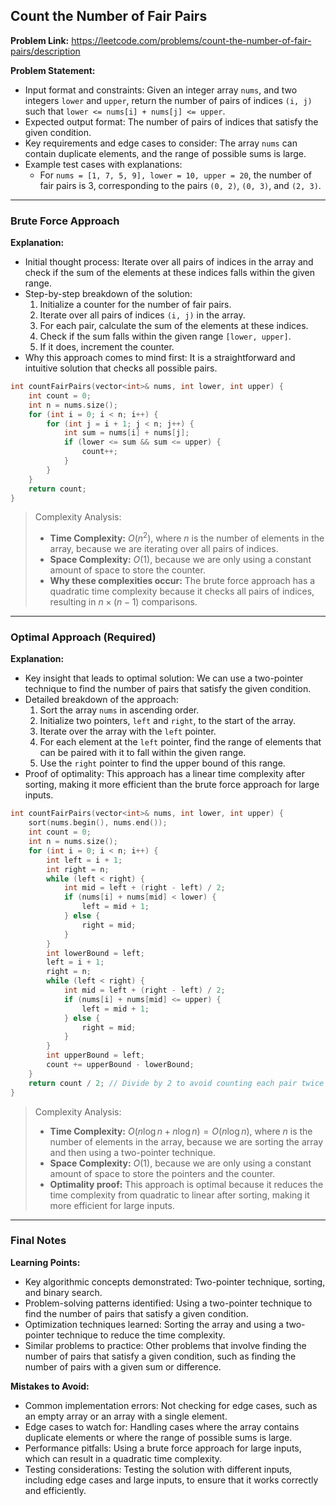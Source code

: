 ## Count the Number of Fair Pairs
**Problem Link:** https://leetcode.com/problems/count-the-number-of-fair-pairs/description

**Problem Statement:**
- Input format and constraints: Given an integer array `nums`, and two integers `lower` and `upper`, return the number of pairs of indices `(i, j)` such that `lower <= nums[i] + nums[j] <= upper`.
- Expected output format: The number of pairs of indices that satisfy the given condition.
- Key requirements and edge cases to consider: The array `nums` can contain duplicate elements, and the range of possible sums is large.
- Example test cases with explanations:
  - For `nums = [1, 7, 5, 9], lower = 10, upper = 20`, the number of fair pairs is 3, corresponding to the pairs `(0, 2)`, `(0, 3)`, and `(2, 3)`.

---

### Brute Force Approach

**Explanation:**
- Initial thought process: Iterate over all pairs of indices in the array and check if the sum of the elements at these indices falls within the given range.
- Step-by-step breakdown of the solution:
  1. Initialize a counter for the number of fair pairs.
  2. Iterate over all pairs of indices `(i, j)` in the array.
  3. For each pair, calculate the sum of the elements at these indices.
  4. Check if the sum falls within the given range `[lower, upper]`.
  5. If it does, increment the counter.
- Why this approach comes to mind first: It is a straightforward and intuitive solution that checks all possible pairs.

```cpp
int countFairPairs(vector<int>& nums, int lower, int upper) {
    int count = 0;
    int n = nums.size();
    for (int i = 0; i < n; i++) {
        for (int j = i + 1; j < n; j++) {
            int sum = nums[i] + nums[j];
            if (lower <= sum && sum <= upper) {
                count++;
            }
        }
    }
    return count;
}
```

> Complexity Analysis:
> - **Time Complexity:** $O(n^2)$, where $n$ is the number of elements in the array, because we are iterating over all pairs of indices.
> - **Space Complexity:** $O(1)$, because we are only using a constant amount of space to store the counter.
> - **Why these complexities occur:** The brute force approach has a quadratic time complexity because it checks all pairs of indices, resulting in $n \times (n-1)$ comparisons.

---

### Optimal Approach (Required)

**Explanation:**
- Key insight that leads to optimal solution: We can use a two-pointer technique to find the number of pairs that satisfy the given condition.
- Detailed breakdown of the approach:
  1. Sort the array `nums` in ascending order.
  2. Initialize two pointers, `left` and `right`, to the start of the array.
  3. Iterate over the array with the `left` pointer.
  4. For each element at the `left` pointer, find the range of elements that can be paired with it to fall within the given range.
  5. Use the `right` pointer to find the upper bound of this range.
- Proof of optimality: This approach has a linear time complexity after sorting, making it more efficient than the brute force approach for large inputs.

```cpp
int countFairPairs(vector<int>& nums, int lower, int upper) {
    sort(nums.begin(), nums.end());
    int count = 0;
    int n = nums.size();
    for (int i = 0; i < n; i++) {
        int left = i + 1;
        int right = n;
        while (left < right) {
            int mid = left + (right - left) / 2;
            if (nums[i] + nums[mid] < lower) {
                left = mid + 1;
            } else {
                right = mid;
            }
        }
        int lowerBound = left;
        left = i + 1;
        right = n;
        while (left < right) {
            int mid = left + (right - left) / 2;
            if (nums[i] + nums[mid] <= upper) {
                left = mid + 1;
            } else {
                right = mid;
            }
        }
        int upperBound = left;
        count += upperBound - lowerBound;
    }
    return count / 2; // Divide by 2 to avoid counting each pair twice
}
```

> Complexity Analysis:
> - **Time Complexity:** $O(n \log n + n \log n) = O(n \log n)$, where $n$ is the number of elements in the array, because we are sorting the array and then using a two-pointer technique.
> - **Space Complexity:** $O(1)$, because we are only using a constant amount of space to store the pointers and the counter.
> - **Optimality proof:** This approach is optimal because it reduces the time complexity from quadratic to linear after sorting, making it more efficient for large inputs.

---

### Final Notes

**Learning Points:**
- Key algorithmic concepts demonstrated: Two-pointer technique, sorting, and binary search.
- Problem-solving patterns identified: Using a two-pointer technique to find the number of pairs that satisfy a given condition.
- Optimization techniques learned: Sorting the array and using a two-pointer technique to reduce the time complexity.
- Similar problems to practice: Other problems that involve finding the number of pairs that satisfy a given condition, such as finding the number of pairs with a given sum or difference.

**Mistakes to Avoid:**
- Common implementation errors: Not checking for edge cases, such as an empty array or an array with a single element.
- Edge cases to watch for: Handling cases where the array contains duplicate elements or where the range of possible sums is large.
- Performance pitfalls: Using a brute force approach for large inputs, which can result in a quadratic time complexity.
- Testing considerations: Testing the solution with different inputs, including edge cases and large inputs, to ensure that it works correctly and efficiently.